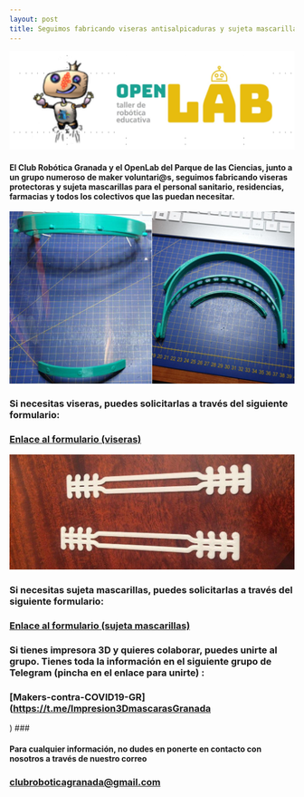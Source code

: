 ```yaml
---
layout: post
title: Seguimos fabricando viseras antisalpicaduras y sujeta mascarillas
---
```



<img src="/images/logos_club_open.png" width="800" />







#### El Club Robótica Granada y el OpenLab del Parque de las Ciencias, junto a un grupo numeroso de maker voluntari@s, seguimos fabricando viseras protectoras y sujeta mascarillas para el personal sanitario, residencias, farmacias y todos los colectivos que las puedan necesitar.




<img src="/images/montaje_viseras.png" width="600" />


### Si necesitas viseras, puedes solicitarlas a través del siguiente formulario: ###






### [Enlace al formulario (viseras)](https://forms.gle/AMjwNrW1WHR2oGF1A) ###


<img src="/images/sujeta_mascarilla.jpg" width="600" />


### Si necesitas sujeta mascarillas, puedes solicitarlas a través del siguiente formulario: ###


### [Enlace al formulario (sujeta mascarillas)](https://forms.gle/yFcrLQBACodDdqyv8) ###

### Si tienes impresora 3D y quieres colaborar, puedes unirte al grupo. Tienes toda la información en el siguiente grupo de Telegram (pincha en el enlace para unirte) :

### [Makers-contra-COVID19-GR](https://t.me/Impresion3DmascarasGranada
) ###


#### Para cualquier información, no dudes en ponerte en contacto con nosotros a través de nuestro correo
### clubroboticagranada@gmail.com ###
